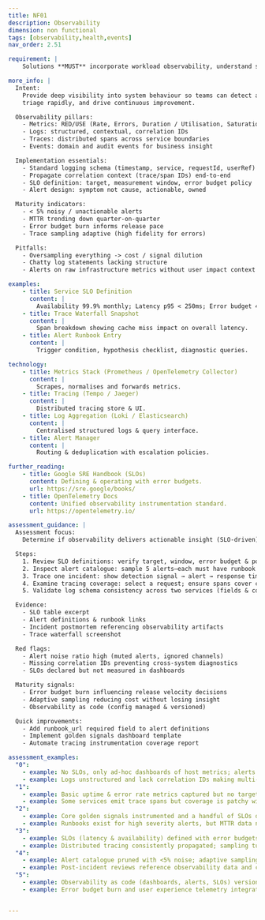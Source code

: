 ```yaml
---
title: NF01
description: Observability
dimension: non functional
tags: [observability,health,events]
nav_order: 2.51

requirement: |
    Solutions **MUST** incorporate workload observability, understand service health, and respond to events  

more_info: |
  Intent:
    Provide deep visibility into system behaviour so teams can detect anomalies,
    triage rapidly, and drive continuous improvement.

  Observability pillars:
    - Metrics: RED/USE (Rate, Errors, Duration / Utilisation, Saturation, Errors)
    - Logs: structured, contextual, correlation IDs
    - Traces: distributed spans across service boundaries
    - Events: domain and audit events for business insight

  Implementation essentials:
    - Standard logging schema (timestamp, service, requestId, userRef)
    - Propagate correlation context (trace/span IDs) end-to-end
    - SLO definition: target, measurement window, error budget policy
    - Alert design: symptom not cause, actionable, owned

  Maturity indicators:
    - < 5% noisy / unactionable alerts
    - MTTR trending down quarter-on-quarter
    - Error budget burn informs release pace
    - Trace sampling adaptive (high fidelity for errors)

  Pitfalls:
    - Oversampling everything -> cost / signal dilution
    - Chatty log statements lacking structure
    - Alerts on raw infrastructure metrics without user impact context

examples: 
    - title: Service SLO Definition
      content: |
        Availability 99.9% monthly; Latency p95 < 250ms; Error budget 43 mins downtime.
    - title: Trace Waterfall Snapshot
      content: |
        Span breakdown showing cache miss impact on overall latency.
    - title: Alert Runbook Entry
      content: |
        Trigger condition, hypothesis checklist, diagnostic queries.

technology:
    - title: Metrics Stack (Prometheus / OpenTelemetry Collector)
      content: |
        Scrapes, normalises and forwards metrics.
    - title: Tracing (Tempo / Jaeger)
      content: |
        Distributed tracing store & UI.
    - title: Log Aggregation (Loki / Elasticsearch)
      content: |
        Centralised structured logs & query interface.
    - title: Alert Manager
      content: |
        Routing & deduplication with escalation policies.

further_reading:
    - title: Google SRE Handbook (SLOs)
      content: Defining & operating with error budgets.
      url: https://sre.google/books/
    - title: OpenTelemetry Docs
      content: Unified observability instrumentation standard.
      url: https://opentelemetry.io/

assessment_guidance: |
  Assessment focus:
    Determine if observability delivers actionable insight (SLO-driven) vs raw data exhaust.

  Steps:
    1. Review SLO definitions: verify target, window, error budget & policy for at least latency & availability.
    2. Inspect alert catalogue: sample 5 alerts—each must have runbook link & explicit ownership.
    3. Trace one incident: show detection signal → alert → response timeline → learning feeding improvement (SLO / code / infra).
    4. Examine tracing coverage: select a request; ensure spans cover critical downstream services (no dark areas).
    5. Validate log schema consistency across two services (fields & correlation IDs present).

  Evidence:
    - SLO table excerpt
    - Alert definitions & runbook links
    - Incident postmortem referencing observability artifacts
    - Trace waterfall screenshot

  Red flags:
    - Alert noise ratio high (muted alerts, ignored channels)
    - Missing correlation IDs preventing cross-system diagnostics
    - SLOs declared but not measured in dashboards

  Maturity signals:
    - Error budget burn influencing release velocity decisions
    - Adaptive sampling reducing cost without losing insight
    - Observability as code (config managed & versioned)

  Quick improvements:
    - Add runbook_url required field to alert definitions
    - Implement golden signals dashboard template
    - Automate tracing instrumentation coverage report

assessment_examples:
  "0":
    - example: No SLOs, only ad-hoc dashboards of host metrics; alerts rarely actionable or routinely ignored.
    - example: Logs unstructured and lack correlation IDs making multi-service tracing impossible.
  "1":
    - example: Basic uptime & error rate metrics captured but no targets or error budget concept defined.
    - example: Some services emit trace spans but coverage is patchy with large gaps across critical calls.
  "2":
    - example: Core golden signals instrumented and a handful of SLOs drafted; alert ownership inconsistently assigned.
    - example: Runbooks exist for high severity alerts, but MTTR data not yet feeding improvement work.
  "3":
    - example: SLOs (latency & availability) defined with error budgets influencing release freeze decisions.
    - example: Distributed tracing consistently propagated; sampling tuned manually for high-value transactions.
  "4":
    - example: Alert catalogue pruned with <5% noise; adaptive sampling and exemplars for high latency investigations.
    - example: Post-incident reviews reference observability data and create follow-up backlog items tracked to closure.
  "5":
    - example: Observability as code (dashboards, alerts, SLOs) versioned; automated coverage reports gating merges.
    - example: Error budget burn and user experience telemetry integrated into automated release & rollback decisions.


---
```

